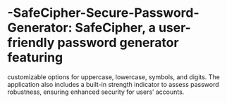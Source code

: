 # -SafeCipher-Secure-Password-Generator: SafeCipher, a user-friendly password generator featuring
customizable options for uppercase, lowercase, symbols, and digits. The application also includes a built-in strength
indicator to assess password robustness, ensuring enhanced security for users’ accounts.
